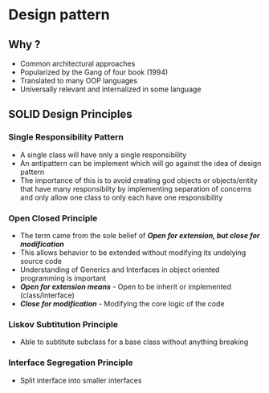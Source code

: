 # Design pattern

## Why ?

- Common architectural approaches
- Popularized by the Gang of four book (1994)
- Translated to many OOP languages
- Universally relevant and internalized in some language

## SOLID Design Principles

### Single Responsibility Pattern

- A single class will have only a single responsibility
- An antipattern can be implement which will go against the idea of design pattern
- The importance of this is to avoid creating god objects or objects/entity that have many responsibilty by implementing separation of concerns and only allow one class to only each have one responsibility

### Open Closed Principle

- The term came from the sole belief of **_Open for extension, but close for modification_**
- This allows behavior to be extended without modifying its undelying source code
- Understanding of Generics and Interfaces in object oriented programming is important
- **_Open for extension means_** - Open to be inherit or implemented (class/interface)
- **_Close for modification_** - Modifying the core logic of the code

### Liskov Subtitution Principle

- Able to subtitute subclass for a base class without anything breaking

### Interface Segregation Principle

- Split interface into smaller interfaces
